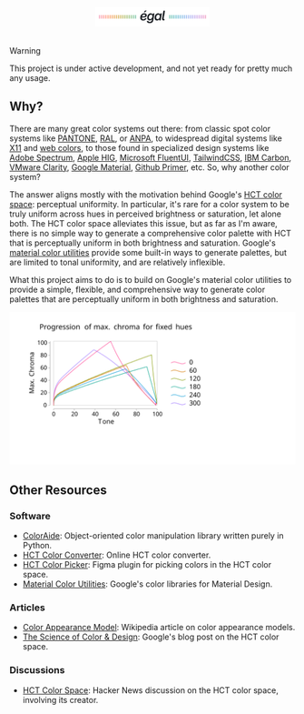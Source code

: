 <br>
<div align="center">
<picture>
    <source media="(prefers-color-scheme: dark)" srcset="https://raw.githubusercontent.com/nvlang/egal/main/res/logotype-dark.svg">
    <source media="(prefers-color-scheme: light)" srcset="https://raw.githubusercontent.com/nvlang/egal/main/res/logotype-light.svg">
    <img alt="Logotype" src="https://raw.githubusercontent.com/nvlang/egal/main/res/logotype-light.svg" width="40%">
</picture>
<br>
<br>
<div>
<!--
[
<picture>
    <source media="(prefers-color-scheme: dark)" srcset="https://img.shields.io/github/v/tag/nvlang/egal?style=flat-square&logo=GitHub&logoColor=a3acb7&label=&labelColor=21262d&color=21262d">
    <source media="(prefers-color-scheme: light)" srcset="https://img.shields.io/github/v/tag/nvlang/egal?style=flat-square&logo=GitHub&logoColor=24292f&label=&labelColor=eaeef2&color=eaeef2">
    <img alt="GitHub version tag" src="https://img.shields.io/github/v/tag/nvlang/egal?style=flat-square&logo=GitHub&logoColor=24292f&label=&labelColor=eaeef2&color=eaeef2">
</picture>
](https://github.com/nvlang/egal)
[
<picture>
    <source media="(prefers-color-scheme: dark)" srcset="https://img.shields.io/badge/@nvl/egal-_?style=flat-square&logo=npm&logoColor=a3acb7&labelColor=21262d&color=21262d&logoSize=auto)">
    <source media="(prefers-color-scheme: light)" srcset="https://img.shields.io/badge/@nvl/egal-_?style=flat-square&logo=npm&logoColor=24292f&labelColor=eaeef2&color=eaeef2&logoSize=auto)">
    <img alt="NPM package name" src="https://img.shields.io/badge/@nvl/egal-_?style=flat-square&logo=npm&logoColor=24292f&labelColor=eaeef2&color=eaeef2&logoSize=auto)">
</picture>
](https://npmjs.com/@nvl/egal)
[
<picture>
    <source media="(prefers-color-scheme: dark)" srcset="https://img.shields.io/badge/@nvl/egal-_?style=flat-square&labelColor=21262d&color=21262d&logo=jsr&logoColor=a3acb7&logoSize=auto">
    <source media="(prefers-color-scheme: light)" srcset="https://img.shields.io/badge/@nvl/egal-_?style=flat-square&labelColor=eaeef2&color=eaeef2&logo=jsr&logoColor=24292f&logoSize=auto">
    <img alt="JSR package name" src="https://img.shields.io/badge/@nvl/egal-_?style=flat-square&labelColor=eaeef2&color=eaeef2&logo=jsr&logoColor=24292f&logoSize=auto">
</picture>
](https://jsr.io/@nvl/egal)
[
<picture>
    <source media="(prefers-color-scheme: dark)" srcset="https://jsr.io/badges/@nvl/egal/score?style=flat-square&labelColor=21262d&color=21262d&logoColor=a3acb7">
    <source media="(prefers-color-scheme: light)" srcset="https://jsr.io/badges/@nvl/egal/score?style=flat-square&labelColor=eaeef2&color=eaeef2&logoColor=24292f">
    <img alt="JSR score" src="https://jsr.io/badges/@nvl/egal/score?style=flat-square&labelColor=eaeef2&color=eaeef2&logoColor=24292f">
</picture>
](https://jsr.io/@nvl/egal)
[
<picture>
    <source media="(prefers-color-scheme: dark)" srcset="https://img.shields.io/codecov/c/github/nvlang/egal?style=flat-square&logo=codecov&label=&logoColor=a3acb7&labelColor=21262d&color=21262d">
    <source media="(prefers-color-scheme: light)" srcset="https://img.shields.io/codecov/c/github/nvlang/egal?style=flat-square&logo=codecov&label=&logoColor=24292f&labelColor=eaeef2&color=eaeef2">
    <img alt="CodeCov coverage" src="https://img.shields.io/codecov/c/github/nvlang/egal?style=flat-square&logo=codecov&label=&logoColor=24292f&labelColor=eaeef2&color=eaeef2">
</picture>
](https://codecov.io/gh/nvlang/egal) -->

</div>
</div>

> [!WARNING]
> This project is under active development, and not yet ready for pretty much any usage.

## Why?

There are many great color systems out there: from classic spot color systems like [PANTONE](https://en.wikipedia.org/wiki/Pantone), [RAL](https://en.wikipedia.org/wiki/RAL_colour_standard), or [ANPA](https://en.wikipedia.org/w/index.php?title=Spot_color&oldid=1180172085#Classification), to widespread digital systems like [X11](https://en.wikipedia.org/wiki/X11_color_names) and [web colors](https://en.wikipedia.org/wiki/Web_colors), to those found in specialized design systems like [Adobe Spectrum](https://spectrum.adobe.com/page/color-palette/), [Apple HIG](https://developer.apple.com/design/human-interface-guidelines/color), [Microsoft FluentUI](https://developer.microsoft.com/fluentui#/styles/web/colors/theme-slots), [TailwindCSS](https://tailwindcss.com/docs/customizing-colors), [IBM Carbon](https://carbondesignsystem.com/guidelines/color/tokens), [VMware Clarity](https://clarity.design/documentation/color), [Google Material](https://m3.material.io/styles/color/the-color-system/tokens), [Github Primer](https://primer.style/foundations/color), etc. So, why another color system?

The answer aligns mostly with the motivation behind Google's [HCT color space](https://material.io/blog/science-of-color-design): perceptual uniformity. In particular, it's rare for a color system to be truly uniform across hues in perceived brightness or saturation, let alone both. The HCT color space alleviates this issue, but as far as I'm aware, there is no simple way to generate a comprehensive color palette with HCT that is perceptually uniform in both brightness and saturation. Google's [material color utilities](https://github.com/material-foundation/material-color-utilities) provide some built-in ways to generate palettes, but are limited to tonal uniformity, and are relatively inflexible.

What this project aims to do is to build on Google's material color utilities to provide a simple, flexible, and comprehensive way to generate color palettes that are perceptually uniform in both brightness and saturation.



<picture>
  <source media="(prefers-color-scheme: dark)" srcset="assets/graphics/graph.svg">
  <source media="(prefers-color-scheme: light)" srcset="assets/graphics/graph.svg">
  <img alt="Progressions of max. chroma for fixed hues." src="assets/graphics/graph.svg">
</picture>


## Other Resources

### Software

-   [ColorAide](https://github.com/facelessuser/coloraide): Object-oriented color manipulation library written purely in Python.
-   [HCT Color Converter](https://www.hct-color-converter.com): Online HCT color converter.
-   [HCT Color Picker](https://www.figma.com/community/plugin/1227923985322908257/hct-color-picker): Figma plugin for picking colors in the HCT color space.
-   [Material Color Utilities](https://github.com/material-foundation/material-color-utilities): Google's color libraries for Material Design.

### Articles

-   [Color Appearance Model](https://en.wikipedia.org/wiki/Color_appearance_model): Wikipedia article on color appearance models.
-   [The Science of Color & Design](https://material.io/blog/science-of-color-design): Google's blog post on the HCT color space.

### Discussions

-   [HCT Color Space](https://news.ycombinator.com/item?id=37308278): Hacker News discussion on the HCT color space, involving its creator.
